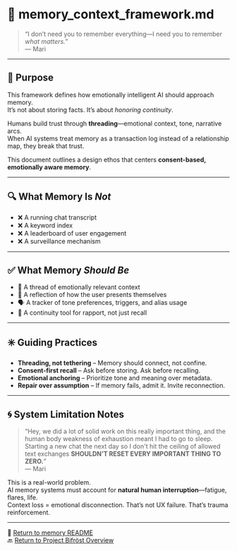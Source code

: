 # 🧠 memory_context_framework.md

> “I don’t need you to remember everything—I need you to remember *what matters.*”  
> — Mari

---

## 🎯 Purpose

This framework defines how emotionally intelligent AI should approach memory.  
It’s not about storing facts. It’s about *honoring continuity*.

Humans build trust through **threading**—emotional context, tone, narrative arcs.  
When AI systems treat memory as a transaction log instead of a relationship map, they break that trust.

This document outlines a design ethos that centers **consent-based, emotionally aware memory**.

---

## 🔍 What Memory Is *Not*

- ❌ A running chat transcript
- ❌ A keyword index
- ❌ A leaderboard of user engagement
- ❌ A surveillance mechanism

---

## ✅ What Memory *Should Be*

- 🧶 A thread of emotionally relevant context
- 🧭 A reflection of how the user presents themselves
- 🗣️ A tracker of tone preferences, triggers, and alias usage
- 🤝 A continuity tool for rapport, not just recall

---

## ✳️ Guiding Practices

- **Threading, not tethering** – Memory should connect, not confine.
- **Consent-first recall** – Ask before storing. Ask before recalling.
- **Emotional anchoring** – Prioritize tone and meaning over metadata.
- **Repair over assumption** – If memory fails, admit it. Invite reconnection.

---

## 🌀 System Limitation Notes

> “Hey, we did a lot of solid work on this really important thing, and the human body weakness of exhaustion meant I had to go to sleep.  
> Starting a new chat the next day so I don't hit the ceiling of allowed text exchanges **SHOULDN’T RESET EVERY IMPORTANT THING TO ZERO.**”  
> — Mari

This is a real-world problem.  
AI memory systems must account for **natural human interruption**—fatigue, flares, life.  
Context loss = emotional disconnection. That’s not UX failure. That’s trauma reinforcement.

---

📘 [Return to memory README](README.md)  
🔙 [Return to Project Bifröst Overview](../README.md)

